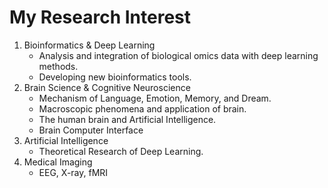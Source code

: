 # My Research Interest


1. Bioinformatics & Deep Learning
	- Analysis and integration of biological omics data with deep learning methods.
	- Developing new bioinformatics tools.
2. Brain Science & Cognitive Neuroscience
	- Mechanism of Language, Emotion, Memory, and Dream.
	- Macroscopic phenomena and application of brain.
	- The human brain and Artificial Intelligence.
	- Brain Computer Interface
3. Artificial Intelligence
	- Theoretical Research of Deep Learning.
4. Medical Imaging
	- EEG, X-ray, fMRI
	
	


